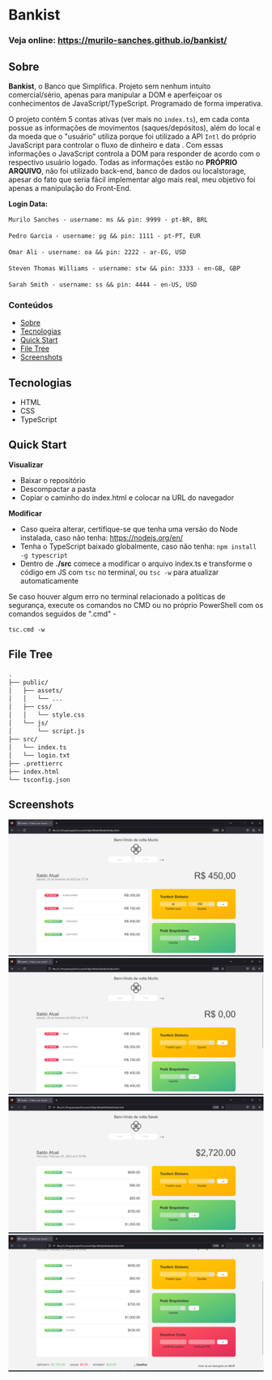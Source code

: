 # Bankist

### Veja online: https://murilo-sanches.github.io/bankist/

## Sobre
**Bankist**, o Banco que Simplifica. Projeto sem nenhum intuito comercial/sério, apenas para manipular a DOM e aperfeiçoar os conhecimentos de JavaScript/TypeScript. 
Programado de forma imperativa. 

O projeto contém 5 contas ativas (ver mais no `index.ts`), em cada conta possue as informações de movimentos (saques/depósitos), além 
do local e da moeda que o "usuário" utiliza porque foi utilizado a API `Intl` do próprio JavaScript para controlar o fluxo de dinheiro e data . Com essas 
informações o JavaScript controla a DOM para responder de acordo com o respectivo usuário logado. Todas as informações estão no **PRÓPRIO ARQUIVO**, não 
foi utilizado back-end, banco de dados ou localstorage, apesar do fato que seria fácil implementar algo mais real, meu objetivo foi apenas a 
manipulação do Front-End.

**Login Data:**
```
Murilo Sanches - username: ms && pin: 9999 - pt-BR, BRL

Pedro Garcia - username: pg && pin: 1111 - pt-PT, EUR

Omar Ali - username: oa && pin: 2222 - ar-EG, USD

Steven Thomas Williams - username: stw && pin: 3333 - en-GB, GBP 

Sarah Smith - username: ss && pin: 4444 - en-US, USD 
```

### Conteúdos  
* [Sobre](#sobre)  
* [Tecnologias](#tecnologias)  
* [Quick Start](#quick-start)  
* [File Tree](#file-tree)  
* [Screenshots](#screenshots)  

## Tecnologias
* HTML
* CSS
* TypeScript

## Quick Start
**Visualizar**
* Baixar o repositório
* Descompactar a pasta
* Copiar o caminho do index.html e colocar na URL do navegador

**Modificar**
* Caso queira alterar, certifique-se que tenha uma versão do Node instalada, caso não tenha: https://nodejs.org/en/
* Tenha o TypeScript baixado globalmente, caso não tenha: `npm install -g typescript`
* Dentro de **./src** comece a modificar o arquivo index.ts e transforme o código em JS com `tsc` no terminal, ou `tsc -w` para atualizar automaticamente

Se caso houver algum erro no terminal relacionado a políticas de segurança, execute os comandos no CMD ou no próprio PowerShell com os comandos seguidos de 
".cmd" - 
```
tsc.cmd -w
```

## File Tree
```
.
├── public/
│   ├── assets/
│   │   └── ...
│   ├── css/
│   │   └── style.css
│   └── js/
│       └── script.js
├── src/
│   └── index.ts
│   └── login.txt
├── .prettierrc
├── index.html
└── tsconfig.json
```

## Screenshots
!["jogo em andamento... screenshot"](.github/bankist1.png)
!["jogo em andamento... screenshot"](.github/bankist2.png)
!["jogo em andamento... screenshot"](.github/bankist3.png)
!["jogo em andamento... screenshot"](.github/bankist4.png)

